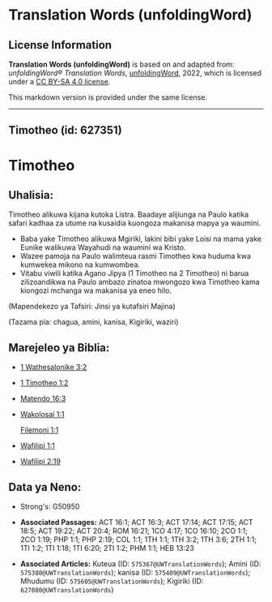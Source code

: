 # Translation Words (unfoldingWord)

## License Information

**Translation Words (unfoldingWord)** is based on and adapted from: _unfoldingWord® Translation Words_, [unfoldingWord](https://unfoldingword.org/utw), 2022, which is licensed under a [CC BY-SA 4.0 license](https://creativecommons.org/licenses/by-sa/4.0/legalcode.en).

This markdown version is provided under the same license.



--------------------------------

## Timotheo (id: 627351)

Timotheo
========

Uhalisia:
---------

Timotheo alikuwa kijana kutoka Listra. Baadaye alijiunga na Paulo katika safari kadhaa za utume na kusaidia kuongoza makanisa mapya ya waumini.

* Baba yake Timotheo alikuwa Mgiriki, lakini bibi yake Loisi na mama yake Eunike walikuwa Wayahudi na waumini wa Kristo.
* Wazee pamoja na Paulo walimteua rasmi Timotheo kwa huduma kwa kumwekea mikono na kumwombea.
* Vitabu viwili katika Agano Jipya (1 Timotheo na 2 Timotheo) ni barua zilizoandikwa na Paulo ambazo zinatoa mwongozo kwa Timotheo kama kiongozi mchanga wa makanisa ya eneo hilo.

(Mapendekezo ya Tafsiri: Jinsi ya kutafsiri Majina)

(Tazama pia: chagua, amini, kanisa, Kigiriki, waziri)

Marejeleo ya Biblia:
--------------------

* [1 Wathesalonike 3:2](https://ref.ly/1Thess3:2)
* [1 Timotheo 1:2](https://ref.ly/1Tim1:2)
* [Matendo 16:3](https://ref.ly/Acts16:3)
* [Wakolosai 1:1](https://ref.ly/Col1:1)

    [Filemoni 1:1](https://ref.ly/Phlm1:1)

* [Wafilipi 1:1](https://ref.ly/Phil1:1)
* [Wafilipi 2:19](https://ref.ly/Phil2:19)

Data ya Neno:
-------------

* Strong's: G50950

* **Associated Passages:** ACT 16:1; ACT 16:3; ACT 17:14; ACT 17:15; ACT 18:5; ACT 19:22; ACT 20:4; ROM 16:21; 1CO 4:17; 1CO 16:10; 2CO 1:1; 2CO 1:19; PHP 1:1; PHP 2:19; COL 1:1; 1TH 1:1; 1TH 3:2; 1TH 3:6; 2TH 1:1; 1TI 1:2; 1TI 1:18; 1TI 6:20; 2TI 1:2; PHM 1:1; HEB 13:23
* **Associated Articles:** Kuteua (ID: `575367@UWTranslationWords`); Amini (ID: `575380@UWTranslationWords`); kanisa (ID: `575409@UWTranslationWords`); Mhudumu (ID: `575605@UWTranslationWords`); Kigiriki (ID: `627080@UWTranslationWords`)

